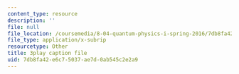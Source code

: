 ```yaml
---
content_type: resource
description: ''
file: null
file_location: /coursemedia/8-04-quantum-physics-i-spring-2016/7db8fa42e6c75037ae7d0ab545c2e2a9_J2ltXyByPJA.vtt
file_type: application/x-subrip
resourcetype: Other
title: 3play caption file
uid: 7db8fa42-e6c7-5037-ae7d-0ab545c2e2a9
---
```

